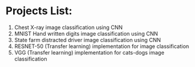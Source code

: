 # Projects List:
1. Chest X-ray image classification using CNN
2. MNIST Hand written digits image classification using CNN
3. State farm distracted driver image classification using CNN
4. RESNET-50 (Transfer learning) implementation for image classification
5. VGG (Transfer learning) implementation for cats-dogs image classification


